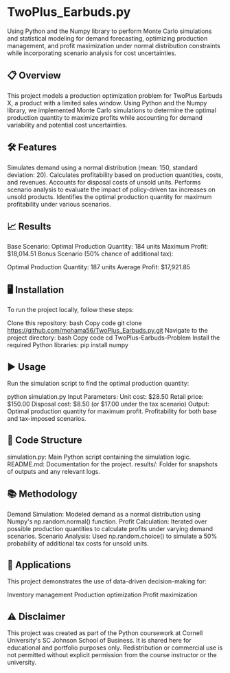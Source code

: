 # TwoPlus_Earbuds.py
Using Python and the Numpy library to perform Monte Carlo simulations and statistical modeling for demand forecasting, optimizing production management, and profit maximization under normal distribution constraints while incorporating scenario analysis for cost uncertainties.

## 📋 Overview

This project models a production optimization problem for TwoPlus Earbuds X, a product with a limited sales window. Using Python and the Numpy library, we implemented Monte Carlo simulations to determine the optimal production quantity to maximize profits while accounting for demand variability and potential cost uncertainties.

## 🛠 Features

Simulates demand using a normal distribution (mean: 150, standard deviation: 20).
Calculates profitability based on production quantities, costs, and revenues.
Accounts for disposal costs of unsold units.
Performs scenario analysis to evaluate the impact of policy-driven tax increases on unsold products.
Identifies the optimal production quantity for maximum profitability under various scenarios.

## 📈 Results

Base Scenario:
Optimal Production Quantity: 184 units
Maximum Profit: $18,014.51
Bonus Scenario (50% chance of additional tax):

Optimal Production Quantity: 187 units
Average Profit: $17,921.85

## 🖥️ Installation

To run the project locally, follow these steps:

Clone this repository:
bash
Copy code
git clone https://github.com/mohama56/TwoPlus_Earbuds.py.git
Navigate to the project directory:
bash
Copy code
cd TwoPlus-Earbuds-Problem
Install the required Python libraries:
pip install numpy

## ▶️ Usage

Run the simulation script to find the optimal production quantity:

python simulation.py
Input Parameters:
Unit cost: $28.50
Retail price: $150.00
Disposal cost: $8.50 (or $17.00 under the tax scenario)
Output:
Optimal production quantity for maximum profit.
Profitability for both base and tax-imposed scenarios.

## 🧰 Code Structure

simulation.py: Main Python script containing the simulation logic.
README.md: Documentation for the project.
results/: Folder for snapshots of outputs and any relevant logs.

## 📚 Methodology

Demand Simulation: Modeled demand as a normal distribution using Numpy's np.random.normal() function.
Profit Calculation: Iterated over possible production quantities to calculate profits under varying demand scenarios.
Scenario Analysis: Used np.random.choice() to simulate a 50% probability of additional tax costs for unsold units.

## 🚀 Applications

This project demonstrates the use of data-driven decision-making for:

Inventory management
Production optimization
Profit maximization

## ⚠️ Disclaimer
This project was created as part of the Python coursework at Cornell University's SC Johnson School of Business. It is shared here for educational and portfolio purposes only. Redistribution or commercial use is not permitted without explicit permission from the course instructor or the university.
